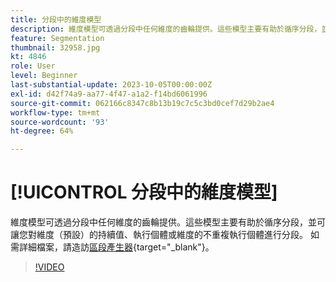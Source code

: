 ```yaml
---
title: 分段中的維度模型
description: 維度模型可透過分段中任何維度的齒輪提供。這些模型主要有助於循序分段，並可讓您對維度 (預設) 的持續值、執行個體或維度的不重複執行個體進行分段。
feature: Segmentation
thumbnail: 32958.jpg
kt: 4846
role: User
level: Beginner
last-substantial-update: 2023-10-05T00:00:00Z
exl-id: d42f74a9-aa77-4f47-a1a2-f14bd6061996
source-git-commit: 062166c8347c8b13b19c7c5c3bd0cef7d29b2ae4
workflow-type: tm+mt
source-wordcount: '93'
ht-degree: 64%

---
```


# [!UICONTROL 分段中的維度模型]

維度模型可透過分段中任何維度的齒輪提供。這些模型主要有助於循序分段，並可讓您對維度（預設）的持續值、執行個體或維度的不重複執行個體進行分段。 如需詳細檔案，請造訪[區段產生器](https://experienceleague.adobe.com/docs/analytics/components/segmentation/segmentation-workflow/seg-build.html){target="_blank"}。

>[!VIDEO](https://video.tv.adobe.com/v/32958/?quality=12&learn=on)
